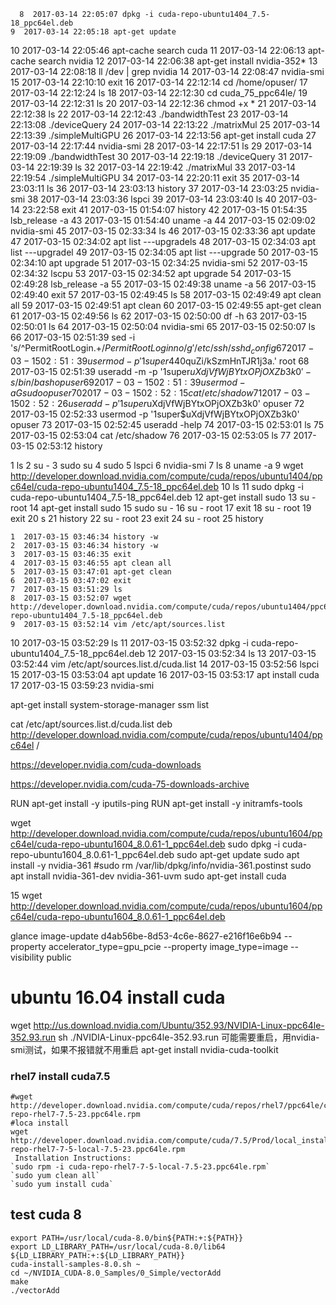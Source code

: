       8  2017-03-14 22:05:07 dpkg -i cuda-repo-ubuntu1404_7.5-18_ppc64el.deb 
    9  2017-03-14 22:05:18 apt-get update
   10  2017-03-14 22:05:46 apt-cache search cuda
   11  2017-03-14 22:06:13 apt-cache search nvidia
   12  2017-03-14 22:06:38 apt-get install nvidia-352*
   13  2017-03-14 22:08:18 ll /dev | grep nvidia
   14  2017-03-14 22:08:47 nvidia-smi
   15  2017-03-14 22:10:10 exit
   16  2017-03-14 22:12:14 cd /home/opuser/
   17  2017-03-14 22:12:24 ls
   18  2017-03-14 22:12:30 cd cuda_75_ppc64le/
   19  2017-03-14 22:12:31 ls
   20  2017-03-14 22:12:36 chmod +x *
   21  2017-03-14 22:12:38 ls
   22  2017-03-14 22:12:43 ./bandwidthTest 
   23  2017-03-14 22:13:08 ./deviceQuery 
   24  2017-03-14 22:13:22 ./matrixMul 
   25  2017-03-14 22:13:39 ./simpleMultiGPU 
   26  2017-03-14 22:13:56 apt-get install cuda
   27  2017-03-14 22:17:44 nvidia-smi
   28  2017-03-14 22:17:51 ls
   29  2017-03-14 22:19:09 ./bandwidthTest 
   30  2017-03-14 22:19:18 ./deviceQuery 
   31  2017-03-14 22:19:39 ls
   32  2017-03-14 22:19:42 ./matrixMul 
   33  2017-03-14 22:19:54 ./simpleMultiGPU 
   34  2017-03-14 22:20:11 exit
   35  2017-03-14 23:03:11 ls
   36  2017-03-14 23:03:13 history 
   37  2017-03-14 23:03:25 nvidia-smi 
   38  2017-03-14 23:03:36 lspci 
   39  2017-03-14 23:03:40 ls
   40  2017-03-14 23:22:58 exit
   41  2017-03-15 01:54:07 history 
   42  2017-03-15 01:54:35 lsb_release  -a
   43  2017-03-15 01:54:40 uname  -a
   44  2017-03-15 02:09:02 nvidia-smi 
   45  2017-03-15 02:33:34 ls
   46  2017-03-15 02:33:36 apt update
   47  2017-03-15 02:34:02 apt list ---upgradels
   48  2017-03-15 02:34:03 apt list ---upgradel
   49  2017-03-15 02:34:05 apt list ---upgrade
   50  2017-03-15 02:34:10 apt upgrade
   51  2017-03-15 02:34:25 nvidia-smi 
   52  2017-03-15 02:34:32 lscpu 
   53  2017-03-15 02:34:52 apt upgrade
   54  2017-03-15 02:49:28 lsb_release  -a
   55  2017-03-15 02:49:38 uname  -a
   56  2017-03-15 02:49:40 exit
   57  2017-03-15 02:49:45 ls
   58  2017-03-15 02:49:49 apt clean all
   59  2017-03-15 02:49:51 apt clean
   60  2017-03-15 02:49:55 apt-get clean
   61  2017-03-15 02:49:56 ls
   62  2017-03-15 02:50:00 df -h
   63  2017-03-15 02:50:01 ls
   64  2017-03-15 02:50:04 nvidia-smi 
   65  2017-03-15 02:50:07 ls
   66  2017-03-15 02:51:39 sed -i 's/^PermitRootLogin.\+$/PermitRootLogin no/g' /etc/ssh/sshd_config
   67  2017-03-15 02:51:39 usermod -p '$1$super$440quZi/kSzmHnTJR1j3a.' root
   68  2017-03-15 02:51:39 useradd -m -p '$1$super$uXdjVfWjBYtxOPjOXZb3k0' -s /bin/bash opuser
   69  2017-03-15 02:51:39 usermod -aG sudo opuser
   70  2017-03-15 02:52:15 cat /etc/shadow
   71  2017-03-15 02:52:26 useradd -p '$1$super$uXdjVfWjBYtxOPjOXZb3k0' opuser
   72  2017-03-15 02:52:33 usermod -p '$1$super$uXdjVfWjBYtxOPjOXZb3k0' opuser
   73  2017-03-15 02:52:45 useradd  -help
   74  2017-03-15 02:53:01 ls
   75  2017-03-15 02:53:04 cat /etc/shadow
   76  2017-03-15 02:53:05 ls
   77  2017-03-15 02:53:12 history 

   1  ls
    2  su -
    3  sudo su
    4  sudo
    5  lspci
    6  nvidia-smi
    7  ls
    8  uname -a
    9  wget http://developer.download.nvidia.com/compute/cuda/repos/ubuntu1404/ppc64el/cuda-repo-ubuntu1404_7.5-18_ppc64el.deb
   10  ls
   11  sudo dpkg -i cuda-repo-ubuntu1404_7.5-18_ppc64el.deb 
   12  apt-get install sudo
   13  su - root
   14  apt-get install sudo
   15  sudo su -
   16  su - root
   17  exit
   18  su - root
   19  exit
   20  s
   21  history 
   22  su - root
   23  exit
   24  su - root
   25  history 



    1  2017-03-15 03:46:34 history -w
    2  2017-03-15 03:46:34 history -w
    3  2017-03-15 03:46:35 exit
    4  2017-03-15 03:46:55 apt clean all
    5  2017-03-15 03:47:01 apt-get clean
    6  2017-03-15 03:47:02 exit
    7  2017-03-15 03:51:29 ls
    8  2017-03-15 03:52:07 wget http://developer.download.nvidia.com/compute/cuda/repos/ubuntu1404/ppc64el/cuda-repo-ubuntu1404_7.5-18_ppc64el.deb
    9  2017-03-15 03:52:14 vim /etc/apt/sources.list
   10  2017-03-15 03:52:29 ls
   11  2017-03-15 03:52:32 dpkg -i cuda-repo-ubuntu1404_7.5-18_ppc64el.deb 
   12  2017-03-15 03:52:34 ls
   13  2017-03-15 03:52:44 vim /etc/apt/sources.list.d/cuda.list 
   14  2017-03-15 03:52:56 lspci 
   15  2017-03-15 03:53:04 apt update
   16  2017-03-15 03:53:17 apt install cuda
   17  2017-03-15 03:59:23 nvidia-smi 

apt-get install system-storage-manager
ssm list

cat /etc/apt/sources.list.d/cuda.list 
deb http://developer.download.nvidia.com/compute/cuda/repos/ubuntu1404/ppc64el /


https://developer.nvidia.com/cuda-downloads

https://developer.nvidia.com/cuda-75-downloads-archive


RUN apt-get install -y  iputils-ping
RUN apt-get install -y  initramfs-tools

wget http://developer.download.nvidia.com/compute/cuda/repos/ubuntu1604/ppc64el/cuda-repo-ubuntu1604_8.0.61-1_ppc64el.deb
sudo dpkg -i cuda-repo-ubuntu1604_8.0.61-1_ppc64el.deb
sudo apt-get update
sudo apt install -y nvidia-361
#sudo rm /var/lib/dpkg/info/nvidia-361.postinst
sudo apt install nvidia-361-dev nvidia-361-uvm
sudo apt-get install cuda



   15  wget http://developer.download.nvidia.com/compute/cuda/repos/ubuntu1604/ppc64el/cuda-repo-ubuntu1604_8.0.61-1_ppc64el.deb
   
glance image-update d4ab56be-8d53-4c6e-8627-e216f16e6b94 --property accelerator_type=gpu_pcie --property image_type=image --visibility public




# ubuntu 16.04 install cuda
wget http://us.download.nvidia.com/Ubuntu/352.93/NVIDIA-Linux-ppc64le-352.93.run
sh ./NVIDIA-Linux-ppc64le-352.93.run
可能需要重启，用nvidia-smi测试，如果不报错就不用重启
apt-get install nvidia-cuda-toolkit
                                     

### rhel7 install cuda7.5
```shell
#wget http://developer.download.nvidia.com/compute/cuda/repos/rhel7/ppc64le/cuda-repo-rhel7-7.5-23.ppc64le.rpm
#loca install 
wget http://developer.download.nvidia.com/compute/cuda/7.5/Prod/local_installers/cuda-repo-rhel7-7-5-local-7.5-23.ppc64le.rpm
 Installation Instructions:
`sudo rpm -i cuda-repo-rhel7-7-5-local-7.5-23.ppc64le.rpm`
`sudo yum clean all`
`sudo yum install cuda`

```


## test cuda 8
```
export PATH=/usr/local/cuda-8.0/bin${PATH:+:${PATH}}
export LD_LIBRARY_PATH=/usr/local/cuda-8.0/lib64 ${LD_LIBRARY_PATH:+:${LD_LIBRARY_PATH}}
cuda-install-samples-8.0.sh ~
cd ~/NVIDIA_CUDA-8.0_Samples/0_Simple/vectorAdd
make
./vectorAdd
```




